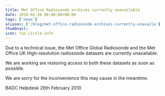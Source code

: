 ```yaml
---
title: Met Office Radiosonde archives currently unavailable
date: 2010-02-26 06:00:00+00:00
tags: ['news']
aliases: ['/blog/met-office-radiosonde-archives-currently-unavaila']
thumbnail: 
icon: fas circle-info
---
```



Due to a technical issue, the Met Office Global Radiosonde and the Met Office UK High-resolution radiosonde datasets are currently unavailable.


 
We are working are restoring access to both these datasets as soon as possible.


 
We are sorry for the inconvenience this may cause in the meantime.




BADC Helpdesk
26th February 2010



